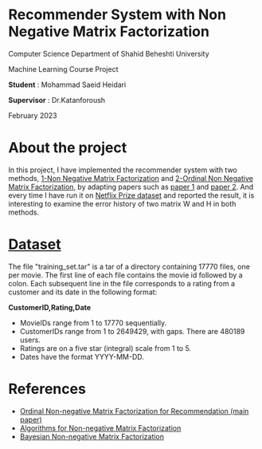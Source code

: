 # Recommender System with Non Negative Matrix Factorization
Computer Science Department of Shahid Beheshti University

Machine Learning Course Project

**Student** : Mohammad Saeid Heidari

**Supervisor**  : Dr.Katanforoush 

February 2023

# About the project
In this project, I have implemented the recommender system with two methods, [1-Non Negative Matrix Factorization](https://github.com/ms-heidari/Recommender-System-with-Non-Negative-Matrix-Factorization/tree/main/NMF) and [2-Ordinal Non Negative Matrix Factorization](https://github.com/ms-heidari/Recommender-System-with-Non-Negative-Matrix-Factorization/tree/main/Ord-NMF), by adapting papers such as [paper 1](https://github.com/ms-heidari/Recommender-System-with-Non-Negative-Matrix-Factorization/blob/main/Research%20papers/Paper1-ordNMF.pdf) and [paper 2](https://github.com/ms-heidari/Recommender-System-with-Non-Negative-Matrix-Factorization/blob/main/Research%20papers/Paper2-Nmf%20Algorithms.pdf). And every time I have run it on [Netflix Prize dataset](https://www.kaggle.com/datasets/netflix-inc/netflix-prize-data) and reported the result, it is interesting to examine the error history of two matrix W and H in both methods.


# [Dataset](https://www.kaggle.com/datasets/netflix-inc/netflix-prize-data)
The file "training_set.tar" is a tar of a directory containing 17770 files, one
per movie. The first line of each file contains the movie id followed by a
colon. Each subsequent line in the file corresponds to a rating from a customer
and its date in the following format:

**CustomerID,Rating,Date**
- MovieIDs range from 1 to 17770 sequentially.
- CustomerIDs range from 1 to 2649429, with gaps. There are 480189 users.
- Ratings are on a five star (integral) scale from 1 to 5.
- Dates have the format YYYY-MM-DD.


# References
- [Ordinal Non-negative Matrix Factorization for Recommendation (main paper)](https://github.com/ms-heidari/Recommender-System-with-Non-Negative-Matrix-Factorization/blob/main/Research%20papers/Paper1-ordNMF.pdf)
- [Algorithms for Non-negative Matrix Factorization](http://web.cs.ucla.edu/~yzsun/classes/2014Spring_CS7280/Papers/Clustering/NNF_lee01algorithms.pdf)
- [Bayesian Non-negative Matrix Factorization](http://mikkelschmidt.dk/papers/schmidt2009ica.pdf)
